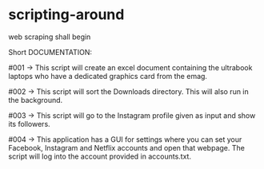 # scripting-around
web scraping shall begin


Short DOCUMENTATION:

#001 -> This script will create an excel document containing the ultrabook laptops who have a dedicated
graphics card from the emag.

#002 -> This script will sort the Downloads directory. This will also run in the background.

#003 -> This script will go to the Instagram profile given as input and show its followers.

#004 -> This application has a GUI for settings where you can set your Facebook, Instagram and Netflix accounts
and open that webpage. The script will log into the account provided in accounts.txt.
